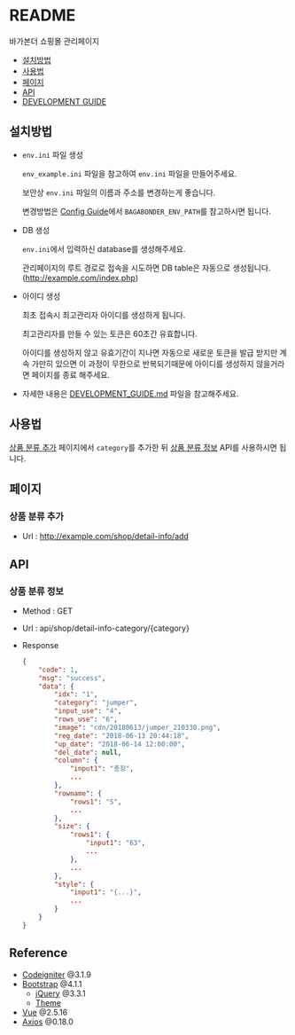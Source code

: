# README

바가본더 쇼핑몰 관리페이지

- [설치방법](#설치방법)
- [사용법](#사용법)
- [페이지](#페이지)
- [API](#API)
- [DEVELOPMENT GUIDE](./DEVELOPMENT_GUIDE.md)

## 설치방법

- `env.ini` 파일 생성

  `env_example.ini` 파일을 참고하여 `env.ini` 파일을 만들어주세요.

  보안상 `env.ini` 파일의 이름과 주소를 변경하는게 좋습니다.

  변경방법은 [Config Guide](./DEVELOPMENT_GUIDE.md#config-guide)에서 `BAGABONDER_ENV_PATH`를 참고하시면 됩니다.

- DB 생성

  `env.ini`에서 입력하신 database를 생성해주세요.

  관리페이지의 루트 경로로 접속을 시도하면 DB table은 자동으로 생성됩니다. (http://example.com/index.php)

- 아이디 생성

  최초 접속시 최고관리자 아이디를 생성하게 됩니다.

  최고관리자를 만들 수 있는 토큰은 60초간 유효합니다.

  아이디를 생성하지 않고 유효기간이 지나면 자동으로 새로운 토큰을 발급 받지만 계속 가만히 있으면 이 과정이 무한으로 반복되기때문에 아이디를 생성하지 않을거라면 페이지를 종료 해주세요.

- 자세한 내용은 [DEVELOPMENT_GUIDE.md](./DEVELOPMENT_GUIDE.md) 파일을 참고해주세요.

## 사용법

[상품 분류 추가](#상품-분류-추가) 페이지에서 `category`를 추가한 뒤 [상품 분류 정보](#상품-분류-정보) API를 사용하시면 됩니다.

## 페이지

### 상품 분류 추가

- Url : http://example.com/shop/detail-info/add

## API

### 상품 분류 정보

- Method : GET
- Url : api/shop/detail-info-category/{category}
- Response

  ```json
  {
      "code": 1,
      "msg": "success",
      "data": {
          "idx": "1",
          "category": "jumper",
          "input_use": "4",
          "rows_use": "6",
          "image": "cdn/20180613/jumper_210330.png",
          "reg_date": "2018-06-13 20:44:18",
          "up_date": "2018-06-14 12:00:00",
          "del_date": null,
          "column": {
              "input1": "총장",
              ...
          },
          "rowname": {
              "rows1": "S",
              ...
          },
          "size": {
              "rows1": {
                  "input1": "63",
                  ...
              },
              ...
          },
          "style": {
              "input1": "{...}",
              ...
          }
      }
  }
  ```

## Reference

- [Codeigniter](https://codeigniter.com/) @3.1.9
- [Bootstrap](http://getbootstrap.com/) @4.1.1
  - [jQuery](http://jquery.com/) @3.3.1
  - [Theme](http://getbootstrap.com/docs/4.1/examples/dashboard/)
- [Vue](https://vuejs.org/) @2.5.16
- [Axios](https://github.com/axios/axios) @0.18.0
